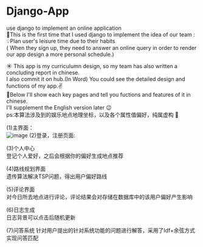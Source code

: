 # Django-App
use django to implement an online application  
:whale:This is the first time that I used django to implement the idea of our team :  
:bulb:Plan user's leisure time due to their habits  
( When they sign up, they need to answer an online query in order to render our app design a more personal schedule.)

  
  
:sunny: This app is my curriculumn design, so my team has also written a concluding report in chinese.  
I also commit it on hub.(In Word) You could see the detailed design and functions of my app.:v:  
:ghost:Below I'll show each key pages and tell you fuctions and features of it in chinese.      
I'll supplement the English version later :wink:  
ps:本算法涉及到的娱乐地点地理坐标，以及各个属性值偏好，纯属虚构 :foggy:  

(1)主界面：  
![image](https://github.com/ButBueatiful/dotvim/raw/master/screenshots/vim-screenshot.jpg)
(2)登录，注册页面:

(3)个人中心  
登记个人爱好，之后会根据你的偏好生成地点推荐   

(4)路线规划界面  
遗传算法解决TSP问题，得出用户偏好路线  

(5)评论界面  
对今日所去地点进行评论，评论结果会对存储在数据库中的该用户偏好产生影响  

(6)日志生成  
日志背景可以点击后随机更新  

(7)问答系统
针对用户提出的针对系统功能的问题进行解答，采用了Idf+余弦方式实现问答匹配



